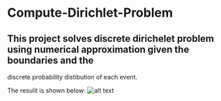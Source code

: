 # Compute-Dirichlet-Problem

## This project solves discrete dirichelet problem using numerical approximation given the boundaries and the 
discrete probability distibution of each event. 

The resulit is shown below:
![alt text](https://github.com/MagicGary/Compute-Dirichlet-Problem/blob/master/distribution_result.PNG)


